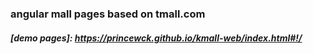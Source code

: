 ### angular mall pages based on tmall.com
##### [demo pages]: https://princewck.github.io/kmall-web/index.html#!/
